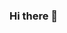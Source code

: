 ### Hi there 👋
<!-- A Student Who Is Amazed by How Powerful Data is.
- I'm currently working on exploratory analysis.
- I'm currently learning Machine Learning Models.

Prefered Language
- R
- Python
- SQL -->
<!--
**WalanOnceAday/WalanOnceAday** is a ✨ _special_ ✨ repository because its `README.md` (this file) appears on your GitHub profile.

Here are some ideas to get you started:

- 🔭 I’m currently working on ...
- 🌱 I’m currently learning ...
- 👯 I’m looking to collaborate on ...
- 🤔 I’m looking for help with ...
- 💬 Ask me about ...
- 📫 How to reach me: ...
- 😄 Pronouns: ...
- ⚡ Fun fact: ...
-->
